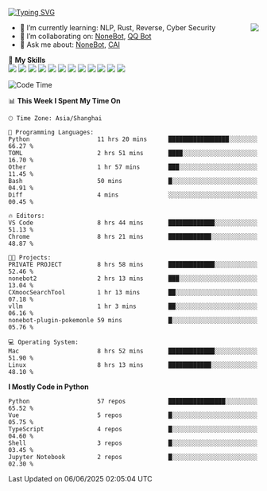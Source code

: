 [![Typing SVG](https://readme-typing-svg.herokuapp.com?size=25&duration=2500&color=8C43EA&vCenter=true&width=200&height=40&lines=Hi+there+%F0%9F%91%8B%F0%9F%8F%BB;I'm+yanyongyu)](https://git.io/typing-svg)

<a href="#">
  <img align="right" src="https://github-readme-stats.vercel.app/api?username=yanyongyu&count_private=true&show_icons=true&bg_color=15,f2f7fd,E0EAFC" />
</a>

- 🌱 I’m currently learning: NLP, Rust, Reverse, Cyber Security
- 👯 I’m collaborating on: [NoneBot](https://github.com/nonebot), [QQ Bot](https://github.com/Mrs4s/go-cqhttp)
- 💬 Ask me about: [NoneBot](https://github.com/nonebot), [CAI](https://github.com/cscs181/CAI)

🌟 **My Skills**  
![](https://img.shields.io/badge/-Python-3e74a2?style=flat-square&logo=Python&logoColor=fff)
![](https://img.shields.io/badge/-TypeScript-3178C6?style=flat-square&logo=TypeScript&logoColor=fff)
![](https://img.shields.io/badge/-Vue-4fc08d?style=flat-square&logo=Vue.js&logoColor=fff)
![](https://img.shields.io/badge/-React-2d98ce?style=flat-square&logo=React&logoColor=fff)
![](https://img.shields.io/badge/-FastAPI-009688?style=flat-square&logo=FastAPI&logoColor=fff)
![](https://img.shields.io/badge/-Linux-000000?style=flat-square&logo=Linux&logoColor=fff)
![](https://img.shields.io/badge/-Docker-2496ED?style=flat-square&logo=Docker&logoColor=fff)
![](https://img.shields.io/badge/-Kubernetes-326CE5?style=flat-square&logo=Kubernetes&logoColor=fff)
![](https://img.shields.io/badge/-GitHub%20Actions-2088FF?style=flat-square&logo=GitHubActions&logoColor=fff)
![](https://img.shields.io/badge/-PostgreSQL-4169E1?style=flat-square&logo=PostgreSQL&logoColor=fff)
![](https://img.shields.io/badge/-Redis-DC382D?style=flat-square&logo=Redis&logoColor=fff)
![](https://img.shields.io/badge/-MongoDB-47A248?style=flat-square&logo=MongoDB&logoColor=fff)

<!--START_SECTION:waka-->
![Code Time](http://img.shields.io/badge/Code%20Time-7%2C634%20hrs%2058%20mins-blue)

📊 **This Week I Spent My Time On** 

```text
🕑︎ Time Zone: Asia/Shanghai

💬 Programming Languages: 
Python                   11 hrs 20 mins      █████████████████░░░░░░░░   66.27 % 
TOML                     2 hrs 51 mins       ████░░░░░░░░░░░░░░░░░░░░░   16.70 % 
Other                    1 hr 57 mins        ███░░░░░░░░░░░░░░░░░░░░░░   11.45 % 
Bash                     50 mins             █░░░░░░░░░░░░░░░░░░░░░░░░   04.91 % 
Diff                     4 mins              ░░░░░░░░░░░░░░░░░░░░░░░░░   00.45 % 

🔥 Editors: 
VS Code                  8 hrs 44 mins       █████████████░░░░░░░░░░░░   51.13 % 
Chrome                   8 hrs 21 mins       ████████████░░░░░░░░░░░░░   48.87 % 

🐱‍💻 Projects: 
PRIVATE PROJECT          8 hrs 58 mins       █████████████░░░░░░░░░░░░   52.46 % 
nonebot2                 2 hrs 13 mins       ███░░░░░░░░░░░░░░░░░░░░░░   13.04 % 
CXmoocSearchTool         1 hr 13 mins        ██░░░░░░░░░░░░░░░░░░░░░░░   07.18 % 
vllm                     1 hr 3 mins         ██░░░░░░░░░░░░░░░░░░░░░░░   06.16 % 
nonebot-plugin-pokemonle 59 mins             █░░░░░░░░░░░░░░░░░░░░░░░░   05.76 % 

💻 Operating System: 
Mac                      8 hrs 52 mins       █████████████░░░░░░░░░░░░   51.90 % 
Linux                    8 hrs 13 mins       ████████████░░░░░░░░░░░░░   48.10 % 
```

**I Mostly Code in Python** 

```text
Python                   57 repos            ████████████████░░░░░░░░░   65.52 % 
Vue                      5 repos             █░░░░░░░░░░░░░░░░░░░░░░░░   05.75 % 
TypeScript               4 repos             █░░░░░░░░░░░░░░░░░░░░░░░░   04.60 % 
Shell                    3 repos             █░░░░░░░░░░░░░░░░░░░░░░░░   03.45 % 
Jupyter Notebook         2 repos             █░░░░░░░░░░░░░░░░░░░░░░░░   02.30 % 
```




 Last Updated on 06/06/2025 02:05:04 UTC
<!--END_SECTION:waka-->
